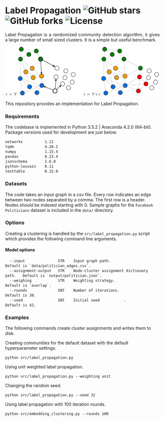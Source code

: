 Label Propagation ![GitHub stars](https://img.shields.io/github/stars/benedekrozemberczki/LabelPropagation.svg?style=plastic) ![GitHub forks](https://img.shields.io/github/forks/benedekrozemberczki/LabelPropagation.svg?color=blue&style=plastic) ![License](https://img.shields.io/github/license/benedekrozemberczki/LabelPropagation.svg?color=blue&style=plastic)
============================================
<p align="justify">
Label Propagation is a randomized community detection algorithm, it gives a large number of small sized clusters. It is a simple but useful benchmark.  
</p>
<p align="center">
  <img width="500" src="labelprop.png">
</p>
This repository provides an implementation for Label Propagation.

### Requirements
The codebase is implemented in Python 3.5.2 | Anaconda 4.2.0 (64-bit). Package versions used for development are just below.
```
networkx          1.11
tqdm              4.28.1
numpy             1.15.4
pandas            0.23.4
jsonschema        2.6.0
python-louvain    0.11
texttable         0.15.0
```

### Datasets

The code takes an input graph in a csv file. Every row indicates an edge between two nodes separated by a comma. The first row is a header. Nodes should be indexed starting with 0. Sample graphs for the `Facebook Politicians` dataset is included in the  `data/` directory.

### Options

Creating a clustering is handled by the `src/label_propagation.py` script which provides the following command line arguments.

#### Model options

```
  --input               STR    Input graph path.                          Default is `data/politician_edges.csv`.                                     
  --assignment-output   STR    Node-cluster assignment dictionary path.   Default is `output/politician.json`.
  --weighing            STR    Weighting strategy.                        Default is `overlap`.
  --rounds              INT    Number of iterations.                      Default is 30.
  --seed                INT    Initial seed           .                   Default is 42.
```

### Examples

The following commands create cluster assignments and writes them to disk.

Creating communities for the default dataset with the default hyperparameter settings.

```
python src/label_propagation.py
```
Using unit weighted label propagation.

```
python src/label_propagation.py --weighting unit
```

Changing the random seed.

```
python src/label_propagation.py --seed 32
```

Using label propagation with 100 iteration rounds.

```
python src/embedding_clustering.py --rounds 100
```
